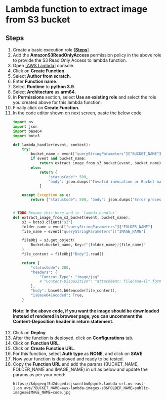 # Lambda function to extract image from S3 bucket

## Steps

1. Create a basic execution role [[**Steps**]](https://github.com/yashrajdighe/aws/tree/main/lambda#to-create-a-basic-lambda-execution-role-follow-the-below-steps-or-click-here)
2. Add the **AmazonS3ReadOnlyAccess** permission policy in the above role to provide the S3 Read Only Access to lambda function.
3. Open [[AWS Lambda]](https://us-east-1.console.aws.amazon.com/lambda/) console.
4. Click on **Create Function**.
5. Select **Author from scratch**.
6. Enter **Function name**.
7. Select **Runtime** to **python 3.9**.
8. Select **Architecture** as **arm64**.
9. In **Permissions** section, select **Use an existing role** and select the role you created above for this lambda function.
10. Finally click on **Create Function**.
11. In the code editor shown  on next screen, paste the below code
    ```python
    import os
    import json
    import base64
    import boto3

    def lambda_handler(event, context):
        try:
            bucket_name = event["queryStringParameters"]["BUCKET_NAME"]
            if event and bucket_name:
                return extract_image_from_s3_bucket(event, bucket_name)
            else:
                return {
                    "statusCode": 500,
                    "body": json.dumps("Invalid invocation or Bucket name is not defined!"),
                }

        except Exception as e:
            return {"statusCode": 500, "body": json.dumps("Error processing the request!")}


    # TODO Rename this here and in `lambda_handler`
    def extract_image_from_s3_bucket(event, bucket_name):
        s3 = boto3.client("s3")
        folder_name = event["queryStringParameters"]["FOLDER_NAME"]
        file_name = event["queryStringParameters"]["IMAGE_NAME"]

        fileObj = s3.get_object(
            Bucket=bucket_name, Key=f"{folder_name}/{file_name}"
        )
        file_content = fileObj["Body"].read()

        return {
            "statusCode": 200,
            "headers": {
                "Content-Type": "image/jpg"
                # "Content-Disposition": "attachment; filename={}".format(file_name),
            },
            "body": base64.b64encode(file_content),
            "isBase64Encoded": True,
        }

    ```
    #### Note: In the above code, if you want the image should be downloaded instead of rendered in browser page, you can uncomment the **Content-Deposition** header in return statement.
12. Click on **Deploy**.
13. After the function is deployed, click on **Configurations** tab.
14. Click on **Function URL**.
15. Click on **Create Function URL**.
16. For this function, select **Auth type** as **NONE**, and click on **SAVE**
17. Now your function is deployed and ready to be tested.
18. Copy the **Function URL** and add the params (BUCKET_NAME, FOLDER_NAME and IMAGE_NAME) in url as below and update the params as per your need:
    ```console
    https://kdpqevgf5d2dcgedicjswnnlbu0pqnrk.lambda-url.us-east-1.on.aws/?BUCKET_NAME=aws-lambda-images-s3&FOLDER_NAME=public-images&IMAGE_NAME=code.jpg
    ```